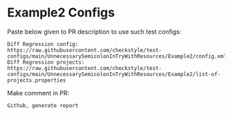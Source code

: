 # Example2 Configs
Paste below given to PR description to use such test configs:
```
Diff Regression config: https://raw.githubusercontent.com/checkstyle/test-configs/main/UnnecessarySemicolonInTryWithResources/Example2/config.xml
Diff Regression projects: https://raw.githubusercontent.com/checkstyle/test-configs/main/UnnecessarySemicolonInTryWithResources/Example2/list-of-projects.properties
```
Make comment in PR:
```
Github, generate report
```
